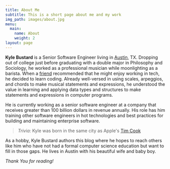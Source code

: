 ```yaml
---
title: About Me
subtitle: This is a short page about me and my work
img_path: images/about.jpg
menu:
  main:
    name: About
    weight: 2
layout: page
---
```

**Kyle Bustard** is a Senior Software Engineer living in [Austin](https://en.wikipedia.org/wiki/Austin,_Texas), TX. Dropping out of college just before graduating with a double major in Philosophy and Sociology, he worked as a professional musician while moonlighting as a barista. When a [friend](https://www.linkedin.com/in/john-blythe-6518a615/) recommended that he might enjoy working in tech, he decided to learn coding. Already well-versed in using scales, arpeggios, and chords to make musical statements and expressions, he understood the value in learning and applying data types and structures to make statements and expressions in computer programs. 

He is currently working as a senior software engineer at a company that receives greater than 100 billion dollars in revenue annually. His role has him training other software engineers in hot technologies and best practices for building and maintaining enterprise software.

> *Trivia*: Kyle was born in the same city as Apple's [Tim Cook](https://en.wikipedia.org/wiki/Tim_Cook)

As a hobby, Kyle Bustard authors this blog where he hopes to reach others like him who have not had a formal computer science education but want to fill in those gaps. He lives in Austin with his beautiful wife and baby boy.

*Thank You for reading!*
